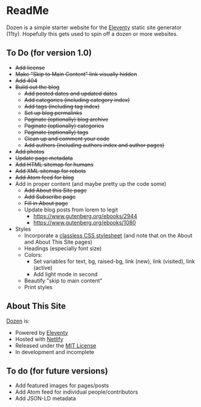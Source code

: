 # ReadMe

Dozen is a simple starter website for the [Eleventy](https://www.11ty.dev/) static site generator (11ty). Hopefully this gets used to spin off a dozen or more websites.

## To Do (for version 1.0)

* ~~Add license~~
* ~~Make "Skip to Main Content" link visually hidden~~
* ~~Add 404~~
* ~~Build out the blog~~
	* ~~Add posted dates and updated dates~~
	* ~~Add categories (including category index)~~
	* ~~Add tags (including tag index)~~
	* ~~Set up blog permalinks~~
	* ~~Paginate (optionally) blog archive~~
	* ~~Paginate (optionally) categories~~
	* ~~Paginate (optionally) tags~~
	* ~~Clean up and comment your code~~
	* ~~Add authors (including authors index and author pages)~~
* ~~Add photos~~
* ~~Update page metadata~~
* ~~Add HTML sitemap for humans~~
* ~~Add XML sitemap for robots~~
* ~~Add Atom feed for blog~~
* Add in proper content (and maybe pretty up the code some)
	* ~~Add About this Site page~~
	* ~~Add Subscribe page~~
	* ~~Fill in About page~~
	* Update blog posts from lorem to legit
		* <https://www.gutenberg.org/ebooks/2944>
		* <https://www.gutenberg.org/ebooks/1080>
* Styles
	* Incorporate a [classless CSS stylesheet](https://github.com/dbohdan/classless-css) (and note that on the About and About This Site pages)
	* Headings (especially font size)
	* Colors:
		* Set variables for text, bg, raised-bg, link (new), link (visited), link (active)
		* Add light mode in second
	* Beautify "skip to main content"
	* Print styles


## About This Site

[Dozen](https://dozen.camcoulter.com/) is:

* Powered by [Eleventy](https://www.11ty.dev/)
* Hosted with [Netlify](https://www.netlify.com/)
* Released under the [MIT License](https://choosealicense.com/licenses/mit/)
* In development and incomplete

## To do (for future versions)

* Add featured images for pages/posts
* Add Atom feed for individual people/contributors
* Add JSON-LD metadata